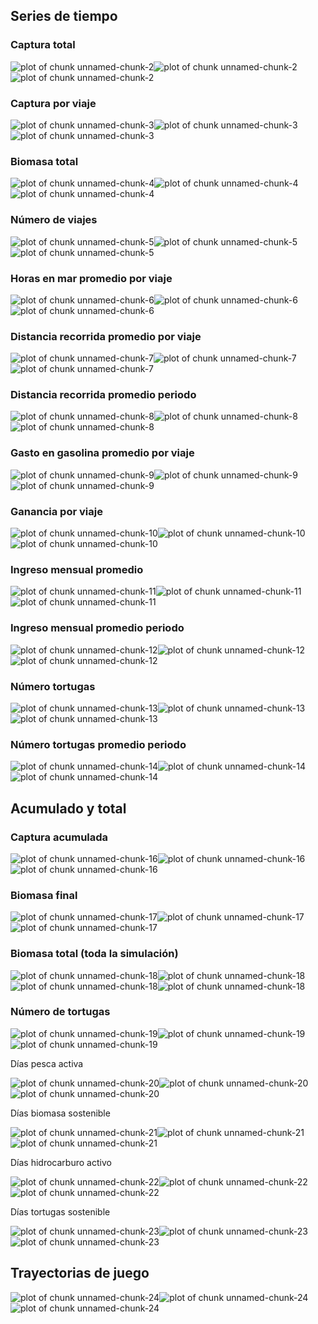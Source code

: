 



## Series de tiempo



### Captura total

![plot of chunk unnamed-chunk-2](figure/unnamed-chunk-2-1.png)![plot of chunk unnamed-chunk-2](figure/unnamed-chunk-2-2.png)![plot of chunk unnamed-chunk-2](figure/unnamed-chunk-2-3.png)

### Captura por viaje

![plot of chunk unnamed-chunk-3](figure/unnamed-chunk-3-1.png)![plot of chunk unnamed-chunk-3](figure/unnamed-chunk-3-2.png)![plot of chunk unnamed-chunk-3](figure/unnamed-chunk-3-3.png)

### Biomasa total

![plot of chunk unnamed-chunk-4](figure/unnamed-chunk-4-1.png)![plot of chunk unnamed-chunk-4](figure/unnamed-chunk-4-2.png)![plot of chunk unnamed-chunk-4](figure/unnamed-chunk-4-3.png)

### Número de viajes

![plot of chunk unnamed-chunk-5](figure/unnamed-chunk-5-1.png)![plot of chunk unnamed-chunk-5](figure/unnamed-chunk-5-2.png)![plot of chunk unnamed-chunk-5](figure/unnamed-chunk-5-3.png)

### Horas en mar promedio por viaje

![plot of chunk unnamed-chunk-6](figure/unnamed-chunk-6-1.png)![plot of chunk unnamed-chunk-6](figure/unnamed-chunk-6-2.png)![plot of chunk unnamed-chunk-6](figure/unnamed-chunk-6-3.png)

### Distancia recorrida promedio por viaje

![plot of chunk unnamed-chunk-7](figure/unnamed-chunk-7-1.png)![plot of chunk unnamed-chunk-7](figure/unnamed-chunk-7-2.png)![plot of chunk unnamed-chunk-7](figure/unnamed-chunk-7-3.png)

### Distancia recorrida promedio periodo

![plot of chunk unnamed-chunk-8](figure/unnamed-chunk-8-1.png)![plot of chunk unnamed-chunk-8](figure/unnamed-chunk-8-2.png)![plot of chunk unnamed-chunk-8](figure/unnamed-chunk-8-3.png)

### Gasto en gasolina promedio por viaje

![plot of chunk unnamed-chunk-9](figure/unnamed-chunk-9-1.png)![plot of chunk unnamed-chunk-9](figure/unnamed-chunk-9-2.png)![plot of chunk unnamed-chunk-9](figure/unnamed-chunk-9-3.png)

### Ganancia por viaje

![plot of chunk unnamed-chunk-10](figure/unnamed-chunk-10-1.png)![plot of chunk unnamed-chunk-10](figure/unnamed-chunk-10-2.png)![plot of chunk unnamed-chunk-10](figure/unnamed-chunk-10-3.png)

### Ingreso mensual promedio

![plot of chunk unnamed-chunk-11](figure/unnamed-chunk-11-1.png)![plot of chunk unnamed-chunk-11](figure/unnamed-chunk-11-2.png)![plot of chunk unnamed-chunk-11](figure/unnamed-chunk-11-3.png)

### Ingreso mensual promedio periodo

![plot of chunk unnamed-chunk-12](figure/unnamed-chunk-12-1.png)![plot of chunk unnamed-chunk-12](figure/unnamed-chunk-12-2.png)![plot of chunk unnamed-chunk-12](figure/unnamed-chunk-12-3.png)

### Número tortugas

![plot of chunk unnamed-chunk-13](figure/unnamed-chunk-13-1.png)![plot of chunk unnamed-chunk-13](figure/unnamed-chunk-13-2.png)![plot of chunk unnamed-chunk-13](figure/unnamed-chunk-13-3.png)

### Número tortugas promedio periodo

![plot of chunk unnamed-chunk-14](figure/unnamed-chunk-14-1.png)![plot of chunk unnamed-chunk-14](figure/unnamed-chunk-14-2.png)![plot of chunk unnamed-chunk-14](figure/unnamed-chunk-14-3.png)

## Acumulado y total



### Captura acumulada

![plot of chunk unnamed-chunk-16](figure/unnamed-chunk-16-1.png)![plot of chunk unnamed-chunk-16](figure/unnamed-chunk-16-2.png)![plot of chunk unnamed-chunk-16](figure/unnamed-chunk-16-3.png)

### Biomasa final

![plot of chunk unnamed-chunk-17](figure/unnamed-chunk-17-1.png)![plot of chunk unnamed-chunk-17](figure/unnamed-chunk-17-2.png)![plot of chunk unnamed-chunk-17](figure/unnamed-chunk-17-3.png)

### Biomasa total (toda la simulación)

![plot of chunk unnamed-chunk-18](figure/unnamed-chunk-18-1.png)![plot of chunk unnamed-chunk-18](figure/unnamed-chunk-18-2.png)![plot of chunk unnamed-chunk-18](figure/unnamed-chunk-18-3.png)![plot of chunk unnamed-chunk-18](figure/unnamed-chunk-18-4.png)

### Número de tortugas

![plot of chunk unnamed-chunk-19](figure/unnamed-chunk-19-1.png)![plot of chunk unnamed-chunk-19](figure/unnamed-chunk-19-2.png)![plot of chunk unnamed-chunk-19](figure/unnamed-chunk-19-3.png)

Días pesca activa

![plot of chunk unnamed-chunk-20](figure/unnamed-chunk-20-1.png)![plot of chunk unnamed-chunk-20](figure/unnamed-chunk-20-2.png)![plot of chunk unnamed-chunk-20](figure/unnamed-chunk-20-3.png)

Días biomasa sostenible

![plot of chunk unnamed-chunk-21](figure/unnamed-chunk-21-1.png)![plot of chunk unnamed-chunk-21](figure/unnamed-chunk-21-2.png)![plot of chunk unnamed-chunk-21](figure/unnamed-chunk-21-3.png)

Días hidrocarburo activo

![plot of chunk unnamed-chunk-22](figure/unnamed-chunk-22-1.png)![plot of chunk unnamed-chunk-22](figure/unnamed-chunk-22-2.png)![plot of chunk unnamed-chunk-22](figure/unnamed-chunk-22-3.png)

Días tortugas sostenible

![plot of chunk unnamed-chunk-23](figure/unnamed-chunk-23-1.png)![plot of chunk unnamed-chunk-23](figure/unnamed-chunk-23-2.png)![plot of chunk unnamed-chunk-23](figure/unnamed-chunk-23-3.png)

## Trayectorias de juego

![plot of chunk unnamed-chunk-24](figure/unnamed-chunk-24-1.png)![plot of chunk unnamed-chunk-24](figure/unnamed-chunk-24-2.png)![plot of chunk unnamed-chunk-24](figure/unnamed-chunk-24-3.png)

